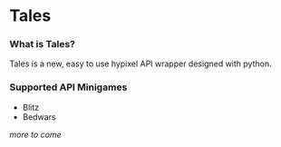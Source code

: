 # Tales

### What is Tales?

Tales is a new, easy to use hypixel API wrapper designed with python.

### Supported API Minigames

- Blitz
- Bedwars

*more to come*

